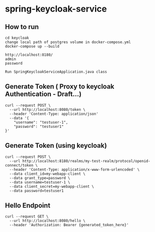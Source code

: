 # spring-keycloak-service

## How to run
```
cd keycloak
change local path of postgres volume in docker-compose.yml
docker-compose up --build

http://localhost:8180/
admin
password

Run SpringKeycloakServiceApplication.java class
```

## Generate Token ( Proxy to keycloak Authentication - Draft...) 
```
curl --request POST \
  --url http://localhost:8080/token \
  --header 'Content-Type: application/json' 
  --data '{
	"username": "testuser-1",
	"password": "testuser1"
}'
```

## Generate Token (using keycloak)
```
curl --request POST \
  --url http://localhost:8180/realms/my-test-realm/protocol/openid-connect/token \
  --header 'Content-Type: application/x-www-form-urlencoded' \
  --data client_id=my-webapp-client \
  --data grant_type=password \
  --data username=testuser-1 \
  --data client_secret=my-webapp-client \
  --data password=testuser1
```

## Hello Endpoint
``` curl
curl --request GET \
  --url http://localhost:8080/hello \
  --header 'Authorization: Bearer {generated_token_here}'
```